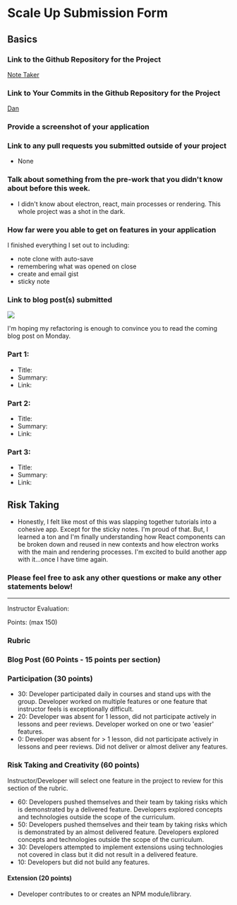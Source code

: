 # Scale Up Submission Form

## Basics

### Link to the Github Repository for the Project
[Note Taker](https://github.com/danjwinter/note-taker)

### Link to Your Commits in the Github Repository for the Project
[Dan](https://github.com/danjwinter/note-taker/commits/master?author=danjwinter)


### Provide a screenshot of your application

### Link to any pull requests you submitted outside of your project
- None

### Talk about something from the pre-work that you didn't know about before this week.
- I didn't know about electron, react, main processes or rendering. This whole project was a shot in the dark.

### How far were you able to get on features in your application
I finished everything I set out to including:
- note clone with auto-save
- remembering what was opened on close
- create and email gist
- sticky note

### Link to blog post(s) submitted

![](http://i727.photobucket.com/albums/ww279/Jim937/GIF/Comingsoon.gif)

I'm hoping my refactoring is enough to convince you to read the coming blog post on Monday.

### Part 1:
  - Title:
  - Summary:
  - Link:

### Part 2:
  - Title:
  - Summary:
  - Link:  

### Part 3:
  - Title:
  - Summary:
  - Link:  

## Risk Taking
  - Honestly, I felt like most of this was slapping together tutorials into a cohesive app. Except for the sticky notes. I'm proud of that. But, I learned a ton and I'm finally understanding how React components can be broken down and reused in new contexts and how electron works with the main and rendering processes. I'm excited to build another app with it...once I have time again.

### Please feel free to ask any other questions or make any other statements below!

-----

Instructor Evaluation:

Points: (max 150)

### Rubric

### Blog Post (60 Points - 15 points per section)  

### Participation (30 points)
  * 30: Developer participated daily in courses and stand ups with the group. Developer worked on multiple features or one feature that instructor feels is exceptionally difficult.
  * 20: Developer was absent for 1 lesson, did not participate actively in lessons and peer reviews. Developer worked on one or two 'easier' features.
  * 0: Developer was absent for > 1 lesson, did not participate actively in lessons and peer reviews. Did not deliver or almost deliver any features.

### Risk Taking and Creativity (60 points)

Instructor/Developer will select one feature in the project to review for this section of the rubric.

  * 60: Developers pushed themselves and their team by taking risks which is demonstrated by a delivered feature. Developers explored concepts and technologies outside the scope of the curriculum.
  * 50: Developers pushed themselves and their team by taking risks which is demonstrated by an almost delivered feature. Developers explored concepts and technologies outside the scope of the curriculum.
  * 30: Developers attempted to implement extensions using technologies not covered in class but it did not result in a delivered feature.
  * 10: Developers but did not build any features.

#### Extension (20 points)

  * Developer contributes to or creates an NPM module/library.
